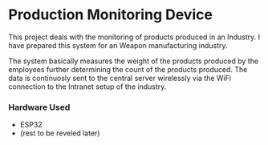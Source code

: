 # Production Monitoring Device

This project deals with the monitoring of products produced in an Industry. I have prepared this system for an Weapon manufacturing industry. 

The system basically measures the weight of the products produced by the employees further determining the count of the products produced. The data is continuosly sent to the central server wirelessly via the WiFi connection to the Intranet setup of the industry.

### Hardware Used

* ESP32
* (rest to be reveled later)